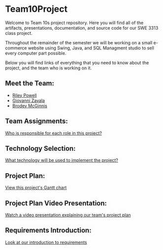 # Team10Project
Welcome to Team 10s project repository. Here you will find all of the artifacts, presentations, documentation, and source code for our SWE 3313 class project.

Throughout the remainder of the semester we will be working on a small e-commerce website using Swing, Java, and SQL Managment studio to sell every computer part possible.

Below you will find links of everything that you need to know about the project, and the team who is working on it.

## Meet the Team:  
- [Riley Powell](https://github.com/brodeymc/Team10Project/blob/main/Riley_Powell.md)
- [Giovanni Zavala](https://github.com/brodeymc/Team10Project/blob/main/Giovanni's_Resume.md)
- [Brodey McGinnis](https://github.com/brodeymc/Team10Project/blob/main/Brodey_McGinnis_SWE_3313_Resume.md)

## Team Assignments: 
[Who is responsible for each role in this project?](https://github.com/brodeymc/Team10Project/blob/main/Team_Assignments.md)

## Technology Selection: 
[What technology will be used to implement the project?](https://github.com/brodeymc/Team10Project/blob/main/Technology_Selection.md)


## Project Plan: 
[View this project's Gantt chart](https://adkisson-swe-f23.youtrack.cloud/gantt-charts/174-16)

## Project Plan Video Presentation: 
[Watch a video presentation explaining our team's project plan](https://github.com/brodeymc/Team10Project/blob/main/Team10ProjectPlan.zip)

## Requirements Introduction:
[Look at our introduction to requirements](https://github.com/brodeymc/Team10Project/blob/main/Requirements_Introduction.md)
